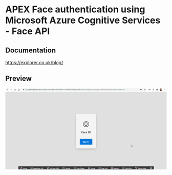 # APEX Face authentication using Microsoft Azure Cognitive Services - Face API

## Documentation ##

https://explorer.co.uk/blog/

## Preview ##

![Preview](Preview.gif)

